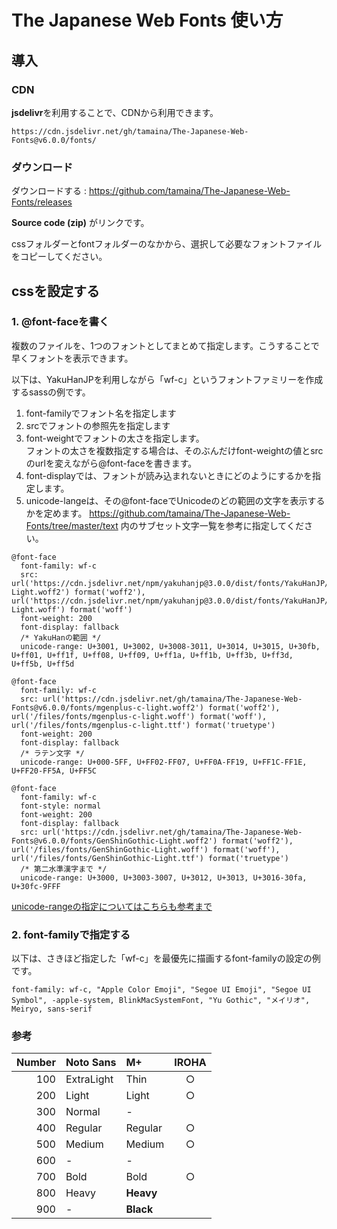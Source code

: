 # The Japanese Web Fonts 使い方

## 導入
### CDN
**jsdelivr**を利用することで、CDNから利用できます。

`https://cdn.jsdelivr.net/gh/tamaina/The-Japanese-Web-Fonts@v6.0.0/fonts/`

### ダウンロード
ダウンロードする : https://github.com/tamaina/The-Japanese-Web-Fonts/releases

**Source code (zip)** がリンクです。

cssフォルダーとfontフォルダーのなかから、選択して必要なフォントファイルをコピーしてください。

## cssを設定する

### 1. @font-faceを書く

複数のファイルを、1つのフォントとしてまとめて指定します。こうすることで早くフォントを表示できます。

以下は、YakuHanJPを利用しながら「wf-c」というフォントファミリーを作成するsassの例です。

1. font-familyでフォント名を指定します
2. srcでフォントの参照先を指定します
3. font-weightでフォントの太さを指定します。  
   フォントの太さを複数指定する場合は、そのぶんだけfont-weightの値とsrcのurlを変えながら@font-faceを書きます。
4. font-displayでは、フォントが読み込まれないときにどのようにするかを指定します。
5. unicode-langeは、その@font-faceでUnicodeのどの範囲の文字を表示するかを定めます。
   https://github.com/tamaina/The-Japanese-Web-Fonts/tree/master/text 内のサブセット文字一覧を参考に指定してください。

```
@font-face
  font-family: wf-c
  src: url('https://cdn.jsdelivr.net/npm/yakuhanjp@3.0.0/dist/fonts/YakuHanJP/YakuHanJP-Light.woff2') format('woff2'), url('https://cdn.jsdelivr.net/npm/yakuhanjp@3.0.0/dist/fonts/YakuHanJP/YakuHanJP-Light.woff') format('woff')
  font-weight: 200
  font-display: fallback
  /* YakuHanの範囲 */
  unicode-range: U+3001, U+3002, U+3008-3011, U+3014, U+3015, U+30fb, U+ff01, U+ff1f, U+ff08, U+ff09, U+ff1a, U+ff1b, U+ff3b, U+ff3d, U+ff5b, U+ff5d

@font-face
  font-family: wf-c
  src: url('https://cdn.jsdelivr.net/gh/tamaina/The-Japanese-Web-Fonts@v6.0.0/fonts/mgenplus-c-light.woff2') format('woff2'), url('/files/fonts/mgenplus-c-light.woff') format('woff'), url('/files/fonts/mgenplus-c-light.ttf') format('truetype')
  font-weight: 200
  font-display: fallback
  /* ラテン文字 */
  unicode-range: U+000-5FF, U+FF02-FF07, U+FF0A-FF19, U+FF1C-FF1E, U+FF20-FF5A, U+FF5C

@font-face
  font-family: wf-c
  font-style: normal
  font-weight: 200
  font-display: fallback
  src: url('https://cdn.jsdelivr.net/gh/tamaina/The-Japanese-Web-Fonts@v6.0.0/fonts/GenShinGothic-Light.woff2') format('woff2'), url('/files/fonts/GenShinGothic-Light.woff') format('woff'), url('/files/fonts/GenShinGothic-Light.ttf') format('truetype')
  /* 第二水準漢字まで */
  unicode-range: U+3000, U+3003-3007, U+3012, U+3013, U+3016-30fa, U+30fc-9FFF
```

[unicode-rangeの指定についてはこちらも参考まで](https://gist.github.com/tamaina/a786c578b96403fbacbbc0b0c4b8cbb0)

### 2. font-familyで指定する
以下は、さきほど指定した「wf-c」を最優先に描画するfont-familyの設定の例です。

```
font-family: wf-c, "Apple Color Emoji", "Segoe UI Emoji", "Segoe UI Symbol", -apple-system, BlinkMacSystemFont, "Yu Gothic", "メイリオ", Meiryo, sans-serif
```

### 参考

|Number|Noto Sans  |M+       |IROHA|
|-----:|:----------|:--------|:---:|
|100   |ExtraLight |Thin     |○   |
|200   |Light      |Light    |○   |
|300   |Normal     |-        |     |
|400   |Regular    |Regular  |○   |
|500   |Medium     |Medium   |○   |
|600   |-          |-        |     |
|700   |Bold       |Bold     |○   |
|800   |Heavy      |**Heavy**|     |
|900   |-          |**Black**|     |
